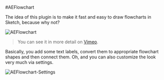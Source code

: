 #AEFlowchart

The idea of this plugin is to make it fast and easy to draw flowcharts in Sketch, because why not?

![AEFlowchart](http://tadija.net/projects/AEFlowchart/AEFlowchart.gif)

> You can see it in more detail on [Vimeo](https://vimeo.com/tadija/aeflowchart).

Basically, you add some text labels, convert them to appropriate flowchart shapes and then connect them.
Oh, and you can also customize the look very much via settings.

![AEFlowchart-Settings](http://tadija.net/projects/AEFlowchart/AEFlowchart-Settings.png)
